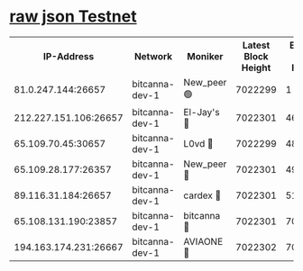 [raw json Testnet](https://rpc-check.bcat.stavr.tech/bcat/rpc-bcat-result.json)
=


<table><tr><th>IP-Address</th><th>Network</th><th>Moniker</th><th>Latest Block Height</th><th>Earliest Block Height</th><th>Catching Up</th><th>Tx Index</th><th>Voting Power</th><th>Scan Time</th></tr><tr><td>81.0.247.144:26657</td><td>bitcanna-dev-1</td><td>New_peer 🟢</td><td>7022299</td><td>1</td><td>False</td><td>on</td><td>0</td><td>2024-03-24T01:23:39.111970826UTC</td></tr><tr><td>212.227.151.106:26657</td><td>bitcanna-dev-1</td><td>El-Jay's 🔴</td><td>7022301</td><td>4670391</td><td>False</td><td>on</td><td>2218364</td><td>2024-03-24T01:23:45.742353592UTC</td></tr><tr><td>65.109.70.45:30657</td><td>bitcanna-dev-1</td><td>L0vd 🔴</td><td>7022299</td><td>4828155</td><td>False</td><td>on</td><td>308120</td><td>2024-03-24T01:23:39.395624073UTC</td></tr><tr><td>65.109.28.177:26357</td><td>bitcanna-dev-1</td><td>New_peer 🔴</td><td>7022301</td><td>4952911</td><td>False</td><td>on</td><td>2237167</td><td>2024-03-24T01:23:46.352679769UTC</td></tr><tr><td>89.116.31.184:26657</td><td>bitcanna-dev-1</td><td>cardex 🔴</td><td>7022301</td><td>5185001</td><td>False</td><td>on</td><td>1</td><td>2024-03-24T01:23:46.039016097UTC</td></tr><tr><td>65.108.131.190:23857</td><td>bitcanna-dev-1</td><td>bitcanna 🔴</td><td>7022301</td><td>7018301</td><td>False</td><td>off</td><td>378646</td><td>2024-03-24T01:23:46.662795723UTC</td></tr><tr><td>194.163.174.231:26667</td><td>bitcanna-dev-1</td><td>AVIAONE 🔴</td><td>7022302</td><td>7020781</td><td>False</td><td>on</td><td>1949865</td><td>2024-03-24T01:23:55.099197497UTC</td></tr></table>